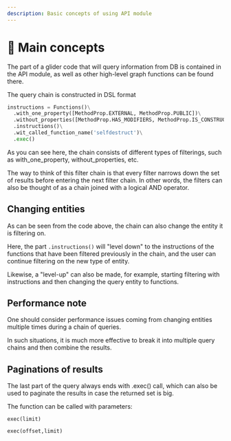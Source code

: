 ```yaml
---
description: Basic concepts of using API module
---
```


# 📌 Main concepts

The part of a glider code that will query information from DB is contained in the API module, as well as other high-level graph functions can be found there.

The query chain is constructed in DSL format

```python
instructions = Functions()\
  .with_one_property([MethodProp.EXTERNAL, MethodProp.PUBLIC])\
  .without_properties([MethodProp.HAS_MODIFIERS, MethodProp.IS_CONSTRUCTOR])\
  .instructions()\
  .wit_called_function_name('selfdestruct')\
  .exec()
```

As you can see here, the chain consists of different types of filterings, such as with\_one\_property, without\_properties, etc.

The way to think of this filter chain is that every filter narrows down the set of results before entering the next filter chain. In other words, the filters can also be thought of as a chain joined with a logical AND operator.

## Changing entities

As can be seen from the code above, the chain can also change the entity it is filtering on.

Here, the part `.instructions()` will "level down" to the instructions of the functions that have been filtered previously in the chain, and the user can continue filtering on the new type of entity.&#x20;

Likewise, a "level-up" can also be made, for example, starting filtering with instructions and then changing the query entity to functions.

## Performance note

One should consider performance issues coming from changing entities multiple times during a chain of queries.

In such situations, it is much more effective to break it into multiple query chains and then combine the results.

## Paginations of results

The last part of the query always ends with .exec() call, which can also be used to paginate the results in case the returned set is big.

The function can be called with parameters:

`exec(limit)`

`exec(offset,limit)`
